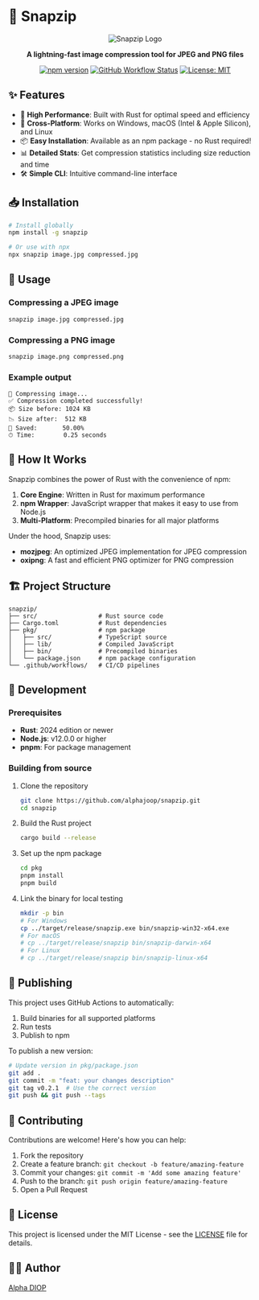 # 📸 Snapzip

<div align="center">

![Snapzip Logo](https://via.placeholder.com/200x200.png?text=snapzip)

**A lightning-fast image compression tool for JPEG and PNG files**

[![npm version](https://img.shields.io/npm/v/snapzip.svg)](https://www.npmjs.com/package/snapzip)
[![GitHub Workflow Status](https://img.shields.io/github/actions/workflow/status/alphajoop/snapzip/ci-publish.yml?branch=main)](https://github.com/alphajoop/snapzip/actions)
[![License: MIT](https://img.shields.io/badge/License-MIT-yellow.svg)](https://opensource.org/licenses/MIT)

</div>

## ✨ Features

- 🚀 **High Performance**: Built with Rust for optimal speed and efficiency
- 🔄 **Cross-Platform**: Works on Windows, macOS (Intel & Apple Silicon), and Linux
- 📦 **Easy Installation**: Available as an npm package - no Rust required!
- 📊 **Detailed Stats**: Get compression statistics including size reduction and time
- 🛠️ **Simple CLI**: Intuitive command-line interface

## 📥 Installation

```bash
# Install globally
npm install -g snapzip

# Or use with npx
npx snapzip image.jpg compressed.jpg
```

## 🚀 Usage

### Compressing a JPEG image

```bash
snapzip image.jpg compressed.jpg
```

### Compressing a PNG image

```bash
snapzip image.png compressed.png
```

### Example output

```
🔧 Compressing image...
✅ Compression completed successfully!
📦 Size before: 1024 KB
📉 Size after:  512 KB
💾 Saved:       50.00%
⏱ Time:        0.25 seconds
```

## 🧰 How It Works

Snapzip combines the power of Rust with the convenience of npm:

1. **Core Engine**: Written in Rust for maximum performance
2. **npm Wrapper**: JavaScript wrapper that makes it easy to use from Node.js
3. **Multi-Platform**: Precompiled binaries for all major platforms

Under the hood, Snapzip uses:

- **mozjpeg**: An optimized JPEG implementation for JPEG compression
- **oxipng**: A fast and efficient PNG optimizer for PNG compression

## 🏗️ Project Structure

```
snapzip/
├── src/                 # Rust source code
├── Cargo.toml           # Rust dependencies
├── pkg/                 # npm package
│   ├── src/             # TypeScript source
│   ├── lib/             # Compiled JavaScript
│   ├── bin/             # Precompiled binaries
│   └── package.json     # npm package configuration
└── .github/workflows/   # CI/CD pipelines
```

## 🔧 Development

### Prerequisites

- **Rust**: 2024 edition or newer
- **Node.js**: v12.0.0 or higher
- **pnpm**: For package management

### Building from source

1. Clone the repository

   ```bash
   git clone https://github.com/alphajoop/snapzip.git
   cd snapzip
   ```

2. Build the Rust project

   ```bash
   cargo build --release
   ```

3. Set up the npm package

   ```bash
   cd pkg
   pnpm install
   pnpm build
   ```

4. Link the binary for local testing
   ```bash
   mkdir -p bin
   # For Windows
   cp ../target/release/snapzip.exe bin/snapzip-win32-x64.exe
   # For macOS
   # cp ../target/release/snapzip bin/snapzip-darwin-x64
   # For Linux
   # cp ../target/release/snapzip bin/snapzip-linux-x64
   ```

## 🚢 Publishing

This project uses GitHub Actions to automatically:

1. Build binaries for all supported platforms
2. Run tests
3. Publish to npm

To publish a new version:

```bash
# Update version in pkg/package.json
git add .
git commit -m "feat: your changes description"
git tag v0.2.1  # Use the correct version
git push && git push --tags
```

## 🤝 Contributing

Contributions are welcome! Here's how you can help:

1. Fork the repository
2. Create a feature branch: `git checkout -b feature/amazing-feature`
3. Commit your changes: `git commit -m 'Add some amazing feature'`
4. Push to the branch: `git push origin feature/amazing-feature`
5. Open a Pull Request

## 📄 License

This project is licensed under the MIT License - see the [LICENSE](LICENSE) file for details.

## 👨‍💻 Author

[Alpha DIOP](https://github.com/alphajoop)
